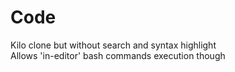 # Code
Kilo clone but without search and syntax highlight<br>
Allows 'in-editor' bash commands execution though
